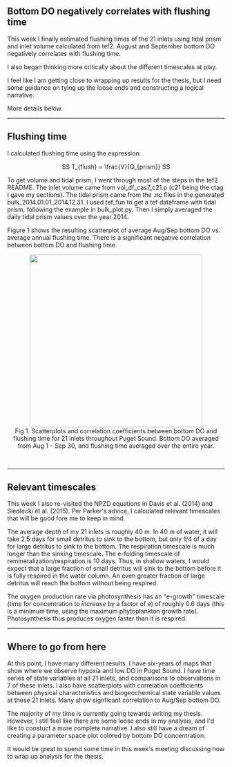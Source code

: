 ## Bottom DO negatively correlates with flushing time

This week I finally estimated flushing times of the 21 inlets using tidal prism and inlet volume calculated from tef2. August and September bottom DO negatively correlates with flushing time. 

I also began thinking more critically about the different timescales at play. 

I feel like I am getting close to wrapping up results for the thesis, but I need some guidance on tying up the loose ends and constructing a logical narrative.

More details below.

---
## Flushing time

I calculated flushing time using the expression:

$$ T_{flush} = \frac{V}{Q_{prism}} $$

To get volume and tidal prism, I went through most of the steps in the tef2 README. 
The inlet volume came from vol_df_cas7_c21.p (c21 being the ctag I gave my sections). The tidal prism came from the .nc files in the generated bulk_2014.01.01_2014.12.31. I used tef_fun to get a tef dataframe with tidal prism, following the example in bulk_plot.py. Then I simply averaged the daily tidal prism values over the year 2014. 

Figure 1 shows the resulting scatterplot of average Aug/Sep bottom DO vs. average annual flushing time. There is a significant negative correlation between bottom DO and flushing time.

<p style="text-align:center;"><img src="https://github.com/user-attachments/assets/fe9caaf7-522a-4988-94aa-34caa6ea9aed" width="400"/><br>Fig 1. Scatterplots and correlation coefficients between bottom DO and flushing time for 21 inlets throughout Puget Sound. Bottom DO averaged from Aug 1 - Sep 30, and flushing time averaged over the entire year.</p><br>

---
## Relevant timescales

This week I also re-visited the NPZD equations in Davis et al. (2014) and Siedlecki et al. (2015). Per Parker's advice, I calculated relevant timescales that will be good fore me to keep in mind.

The average depth of my 21 inlets is roughly 40 m. In 40 m of water, it will take 2.5 days for small detritus to sink to the bottom, but only 1/4 of a day for large detritus to sink to the bottom. 
The respiration timescale is much longer than the sinking timescale. The e-folding timescale of remineralization/respiration is 10 days. Thus, in shallow waters, I would expect that a large fraction of small detritus will sink to the bottom before it is fully respired in the water column. An even greater fraction of large detritus will reach the bottom without being respired.

The oxygen production rate via photosynthesis has an "e-growth" timescale (time for concentration to *increase* by a factor of e) of roughly 0.6 days (this is a minimum time, using the maximum phytoplankton growth rate). Photosynthesis thus produces oxygen faster than it is respired. 

---
## Where to go from here

At this point, I have many different results. I have six-years of maps that show where we observe hypoxia and low DO in Puget Sound. I have time series of state variables at all 21 inlets, and comparisons to observations in 7 of these inlets. I also have scatterplots with correlation coefficients between physical characteristics and biogeochemical state variable values at these 21 inlets. Many show signficant correlation to Aug/Sep bottom DO. 

The majority of my time is currently going towards writing my thesis. However, I still feel like there are some loose ends in my analysis, and I'd like to constuct a more complete narrative. I also still have a dream of creating a parameter space plot colored by bottom DO concentration.

It would be great to spend some time in this week's meeting discussing how to wrap up analysis for the thesis. 
